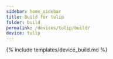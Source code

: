 ```yaml
---
sidebar: home_sidebar
title: Build for tulip
folder: build
permalink: /devices/tulip/build/
device: tulip
---
```

{% include templates/device_build.md %}

